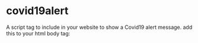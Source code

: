 # covid19alert
A script tag to include in your website to show a Covid19 alert message.
add this to your html body tag:  <script src="https://ahmed-badawy.github.io/covid19alert/covid19alert.js"></script>
